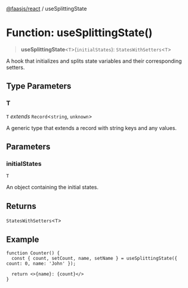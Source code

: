 [@faasjs/react](../README.md) / useSplittingState

# Function: useSplittingState()

> **useSplittingState**\<`T`\>(`initialStates`): `StatesWithSetters`\<`T`\>

A hook that initializes and splits state variables and their corresponding setters.

## Type Parameters

### T

`T` *extends* `Record`\<`string`, `unknown`\>

A generic type that extends a record with string keys and any values.

## Parameters

### initialStates

`T`

An object containing the initial states.

## Returns

`StatesWithSetters`\<`T`\>

## Example

```tsx
function Counter() {
  const { count, setCount, name, setName } = useSplittingState({ count: 0, name: 'John' });

  return <>{name}: {count}</>
}
```
